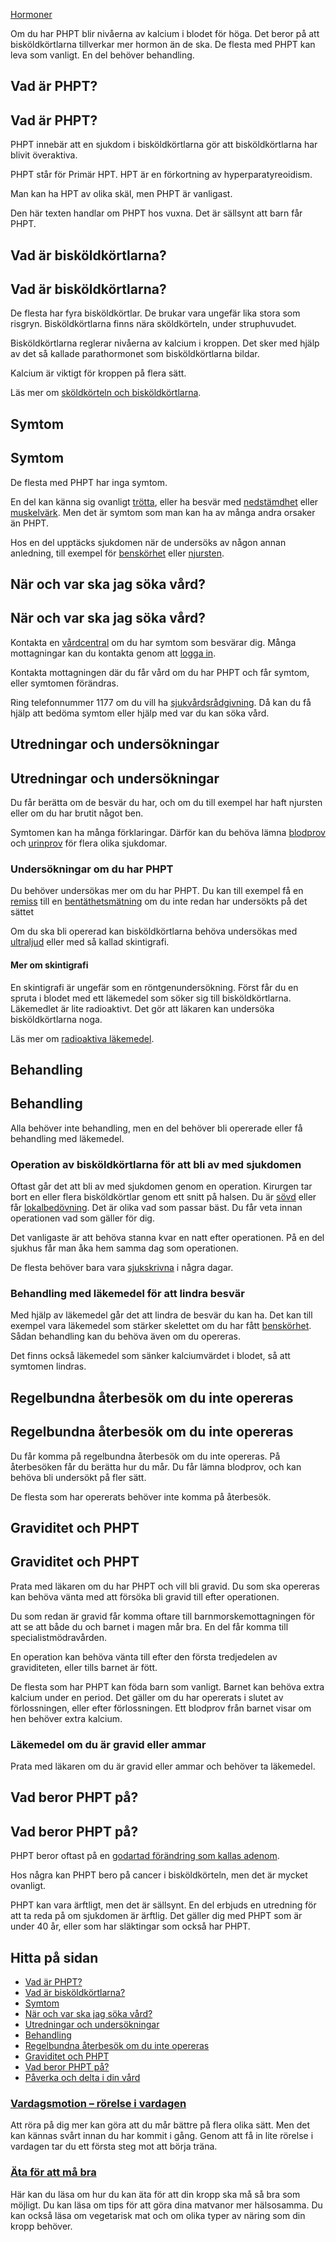 [Hormoner](https://www.1177.se/sjukdomar--besvar/hormoner/)

Om du har PHPT blir nivåerna av kalcium i blodet för höga. Det beror på att bisköldkörtlarna tillverkar mer hormon än de ska. De flesta med PHPT kan leva som vanligt. En del behöver behandling.

Vad är PHPT?
------------

Vad är PHPT?
------------

PHPT innebär att en sjukdom i bisköldkörtlarna gör att bisköldkörtlarna har blivit överaktiva.

PHPT står för Primär HPT. HPT är en förkortning av hyperparatyreoidism.

Man kan ha HPT av olika skäl, men PHPT är vanligast.

Den här texten handlar om PHPT hos vuxna. Det är sällsynt att barn får PHPT.

Vad är bisköldkörtlarna?
------------------------

Vad är bisköldkörtlarna?
------------------------

De flesta har fyra bisköldkörtlar. De brukar vara ungefär lika stora som risgryn. Bisköldkörtlarna finns nära sköldkörteln, under struphuvudet.

Bisköldkörtlarna reglerar nivåerna av kalcium i kroppen. Det sker med hjälp av det så kallade parathormonet som bisköldkörtlarna bildar.

Kalcium är viktigt för kroppen på flera sätt.

Läs mer om [sköldkörteln och bisköldkörtlarna](https://www.1177.se/liv--halsa/sa-fungerar-kroppen/hormonsystemet/#section-59371).

Symtom
------

Symtom
------

De flesta med PHPT har inga symtom.

En del kan känna sig ovanligt [trötta](https://www.1177.se/liv--halsa/stresshantering-och-somn/trotthet/), eller ha besvär med [nedstämdhet](https://www.1177.se/liv--halsa/psykisk-halsa/nedstamdhet/) eller [muskelvärk](https://www.1177.se/sjukdomar--besvar/hjarna-och-nerver/smarta/langvarig-smarta/#section-183948). Men det är symtom som man kan ha av många andra orsaker än PHPT.

Hos en del upptäcks sjukdomen när de undersöks av någon annan anledning, till exempel för [benskörhet](https://www.1177.se/sjukdomar--besvar/skelett-leder-och-muskler/benskorhet---osteoporos/) eller [njursten](https://www.1177.se/sjukdomar--besvar/njurar-och-urinvagar/njursten/).

När och var ska jag söka vård?
------------------------------

När och var ska jag söka vård?
------------------------------

Kontakta en [vårdcentral](https://www.1177.se/lankbiblioteket/nationella-lankar/1177---lankar/hitta-vard---forinstallda-sok/hitta-vardcentral-nara-mig/) om du har symtom som besvärar dig. Många mottagningar kan du kontakta genom att [logga in](https://www.1177.se/lankbiblioteket/nationella-lankar/1177---lankar/e-tjanster---behallare/e-tjanster---allman-inloggning/).

Kontakta mottagningen där du får vård om du har PHPT och får symtom, eller symtomen förändras.

Ring telefonnummer 1177 om du vill ha [sjukvårdsrådgivning](https://www.1177.se/om-1177/nar-du-ringer-1177/nar-du-ringer-1177/). Då kan du få hjälp att bedöma symtom eller hjälp med var du kan söka vård.

Utredningar och undersökningar
------------------------------

Utredningar och undersökningar
------------------------------

Du får berätta om de besvär du har, och om du till exempel har haft njursten eller om du har brutit något ben.

Symtomen kan ha många förklaringar. Därför kan du behöva lämna [blodprov](https://www.1177.se/undersokning-behandling/undersokningar-och-provtagning/provtagning-och-matningar/blodprov/att-lamna-blodprov/) och [urinprov](https://www.1177.se/undersokning-behandling/undersokningar-och-provtagning/provtagning-och-matningar/avforingsprov/att-lamna-urinprov/) för flera olika sjukdomar.

### Undersökningar om du har PHPT

Du behöver undersökas mer om du har PHPT. Du kan till exempel få en [remiss](https://www.1177.se/sa-fungerar-varden/att-valja-vardmottagning/remiss/) till en [bentäthetsmätning](https://www.1177.se/undersokning-behandling/undersokningar-och-provtagning/bildundersokningar-och-rontgen/bentathetsmatning/) om du inte redan har undersökts på det sättet

Om du ska bli opererad kan bisköldkörtlarna behöva undersökas med [ultraljud](https://www.1177.se/undersokning-behandling/undersokningar-och-provtagning/bildundersokningar-och-rontgen/undersokning-med-ultraljud/) eller med så kallad skintigrafi.

#### Mer om skintigrafi

En skintigrafi är ungefär som en röntgenundersökning. Först får du en spruta i blodet med ett läkemedel som söker sig till bisköldkörtlarna. Läkemedlet är lite radioaktivt. Det gör att läkaren kan undersöka bisköldkörtlarna noga.

Läs mer om [radioaktiva läkemedel](https://www.1177.se/undersokning-behandling/undersokningar-och-provtagning/bildundersokningar-och-rontgen/ar-det-farligt-att-undersokas-med-radioaktiva-lakemedel/).

Behandling
----------

Behandling
----------

Alla behöver inte behandling, men en del behöver bli opererade eller få behandling med läkemedel.

### Operation av bisköldkörtlarna för att bli av med sjukdomen

Oftast går det att bli av med sjukdomen genom en operation. Kirurgen tar bort en eller flera bisköldkörtlar genom ett snitt på halsen. Du är [sövd](https://www.1177.se/undersokning-behandling/operationer/fore-och-efter-operation/narkos/) eller får [lokalbedövning](https://www.1177.se/undersokning-behandling/behandling-med-lakemedel/behandlingar-med-lakemedel/lokalbedovning/). Det är olika vad som passar bäst. Du får veta innan operationen vad som gäller för dig.

Det vanligaste är att behöva stanna kvar en natt efter operationen. På en del sjukhus får man åka hem samma dag som operationen.

De flesta behöver bara vara [sjukskrivna](https://www.1177.se/undersokning-behandling/smartbehandlingar-och-rehabilitering/sjukskrivning-och-rehabilitering/) i några dagar.

### Behandling med läkemedel för att lindra besvär

Med hjälp av läkemedel går det att lindra de besvär du kan ha. Det kan till exempel vara läkemedel som stärker skelettet om du har fått [benskörhet](https://www.1177.se/sjukdomar--besvar/skelett-leder-och-muskler/benskorhet---osteoporos/). Sådan behandling kan du behöva även om du opereras.

Det finns också läkemedel som sänker kalciumvärdet i blodet, så att symtomen lindras.

Regelbundna återbesök om du inte opereras
-----------------------------------------

Regelbundna återbesök om du inte opereras
-----------------------------------------

Du får komma på regelbundna återbesök om du inte opereras. På återbesöken får du berätta hur du mår. Du får lämna blodprov, och kan behöva bli undersökt på fler sätt.

De flesta som har opererats behöver inte komma på återbesök.

Graviditet och PHPT
-------------------

Graviditet och PHPT
-------------------

Prata med läkaren om du har PHPT och vill bli gravid. Du som ska opereras kan behöva vänta med att försöka bli gravid till efter operationen.

Du som redan är gravid får komma oftare till barnmorskemottagningen för att se att både du och barnet i magen mår bra. En del får komma till specialistmödravården.

En operation kan behöva vänta till efter den första tredjedelen av graviditeten, eller tills barnet är fött.

De flesta som har PHPT kan föda barn som vanligt. Barnet kan behöva extra kalcium under en period. Det gäller om du har opererats i slutet av förlossningen, eller efter förlossningen. Ett blodprov från barnet visar om hen behöver extra kalcium.

### Läkemedel om du är gravid eller ammar

Prata med läkaren om du är gravid eller ammar och behöver ta läkemedel.

Vad beror PHPT på?
------------------

Vad beror PHPT på?
------------------

PHPT beror oftast på en [godartad förändring som kallas adenom](https://www.1177.se/sjukdomar--besvar/cancer/fakta-om-cancer/tumorer-och-andra-utvaxter/#section-17176).

Hos några kan PHPT bero på cancer i bisköldkörteln, men det är mycket ovanligt.

PHPT kan vara ärftligt, men det är sällsynt. En del erbjuds en utredning för att ta reda på om sjukdomen är ärftlig. Det gäller dig med PHPT som är under 40 år, eller som har släktingar som också har PHPT.

Hitta på sidan
--------------

*   [Vad är PHPT?](https://www.1177.se/sjukdomar--besvar/hormoner/phpt--for-mycket-hormon-fran-biskoldkortlarna/#section-207381)
*   [Vad är bisköldkörtlarna?](https://www.1177.se/sjukdomar--besvar/hormoner/phpt--for-mycket-hormon-fran-biskoldkortlarna/#section-207382)
*   [Symtom](https://www.1177.se/sjukdomar--besvar/hormoner/phpt--for-mycket-hormon-fran-biskoldkortlarna/#section-207383)
*   [När och var ska jag söka vård?](https://www.1177.se/sjukdomar--besvar/hormoner/phpt--for-mycket-hormon-fran-biskoldkortlarna/#section-207384)
*   [Utredningar och undersökningar](https://www.1177.se/sjukdomar--besvar/hormoner/phpt--for-mycket-hormon-fran-biskoldkortlarna/#section-207385)
*   [Behandling](https://www.1177.se/sjukdomar--besvar/hormoner/phpt--for-mycket-hormon-fran-biskoldkortlarna/#section-207386)
*   [Regelbundna återbesök om du inte opereras](https://www.1177.se/sjukdomar--besvar/hormoner/phpt--for-mycket-hormon-fran-biskoldkortlarna/#section-207387)
*   [Graviditet och PHPT](https://www.1177.se/sjukdomar--besvar/hormoner/phpt--for-mycket-hormon-fran-biskoldkortlarna/#section-207388)
*   [Vad beror PHPT på?](https://www.1177.se/sjukdomar--besvar/hormoner/phpt--for-mycket-hormon-fran-biskoldkortlarna/#section-207389)
*   [Påverka och delta i din vård](https://www.1177.se/sjukdomar--besvar/hormoner/phpt--for-mycket-hormon-fran-biskoldkortlarna/#section-207390)

### [Vardagsmotion – rörelse i vardagen](https://www.1177.se/liv--halsa/fysisk-aktivitet-och-traning/vardagsmotion/)

Att röra på dig mer kan göra att du mår bättre på flera olika sätt. Men det kan kännas svårt innan du har kommit i gång. Genom att få in lite rörelse i vardagen tar du ett första steg mot att börja träna.

### [Äta för att må bra](https://www.1177.se/liv--halsa/ata-for-att-ma-bra/)

Här kan du läsa om hur du kan äta för att din kropp ska må så bra som möjligt. Du kan läsa om tips för att göra dina matvanor mer hälsosamma. Du kan också läsa om vegetarisk mat och om olika typer av näring som din kropp behöver.